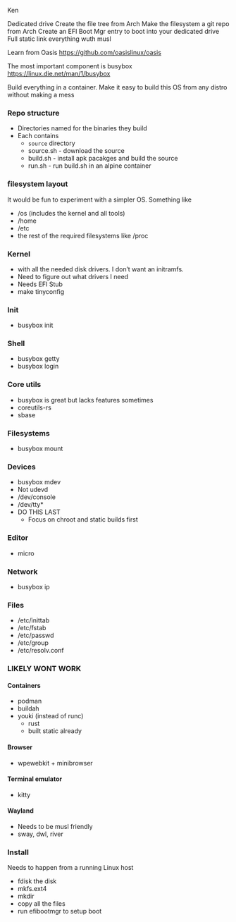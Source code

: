 Ken

Dedicated drive
Create the file tree from Arch
Make the filesystem a git repo from Arch
Create an EFI Boot Mgr entry to boot into your dedicated drive
Full static link everything wuth musl


Learn from Oasis
https://github.com/oasislinux/oasis

The most important component is busybox
https://linux.die.net/man/1/busybox


Build everything in a container. Make it easy to build this OS from any distro without making a mess

### Repo structure
* Directories named for the binaries they build
* Each contains
    * `source` directory
    * source.sh - download the source
    * build.sh - install apk pacakges and build the source
    * run.sh - run build.sh in an alpine container

###  filesystem layout
It would be fun to experiment with a simpler OS. Something like
* /os (includes the kernel and all tools)
* /home
* /etc
* the rest of the required filesystems like /proc



### Kernel
* with all the needed disk drivers. I don’t want an initramfs.
* Need to figure out what drivers I need
* Needs EFI Stub
* make tinyconfig

### Init
* busybox init

### Shell
* busybox getty
* busybox login

### Core utils
* busybox is great but lacks features sometimes
* coreutils-rs
* sbase

### Filesystems
* busybox mount

### Devices
* busybox mdev
* Not udevd
* /dev/console
* /dev/tty*
* DO THIS LAST
    * Focus on chroot and static builds first

### Editor
* micro

### Network
* busybox ip

### Files
* /etc/inittab
* /etc/fstab
* /etc/passwd
* /etc/group
* /etc/resolv.conf


### LIKELY WONT WORK

#### Containers
* podman
* buildah
* youki (instead of runc)
    * rust
    * built static already

#### Browser
* wpewebkit + minibrowser

#### Terminal emulator
* kitty

#### Wayland
* Needs to be musl friendly
* sway, dwl, river



### Install
Needs to happen from a running Linux host

* fdisk the disk
* mkfs.ext4
* mkdir
* copy all the files
* run efibootmgr to setup boot
